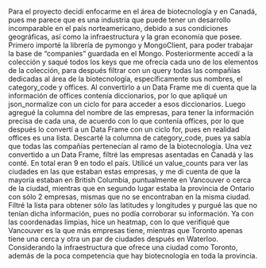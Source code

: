 Para el proyecto decidí enfocarme en el área de biotecnología y en Canadá, pues me parece que es una industria que puede tener un desarrollo incomparable en el país norteamericano, debido a sus condiciones geográficas, así como la infraestructura y la gran economía que posee.
Primero importé la librería de pymongo y MongoClient, para poder trabajar la base de “companies” guardada en el Mongo.
Posteriormente accedí a la colección y saqué todos los keys que me ofrecía cada uno de los elementos de la colección, para después filtrar con un query todas las compañías dedicadas al área de la biotecnología, específicamente sus nombres, el category_code y offices.
Al convertirlo a un Data Frame me di cuenta que la información de offices contenía diccionarios, por lo que apliqué un json_normalize con un ciclo for para acceder a esos diccionarios.
Luego agregué la columna del nombre de las empresas, para tener la información precisa de cada una, de acuerdo con lo que contenía offices, por lo que después lo convertí a un Data Frame con un ciclo for, pues en realidad offices es una lista.
Descarté la columna de category_code, pues ya sabía que todas las compañías pertenecían al ramo de la biotecnología.
Una vez convertido a un Data Frame, filtré las empresas asentadas en Canadá y las conté. En total eran 9 en todo el país.
Utilicé un value_counts para ver las ciudades en las que estaban estas empresas, y me di cuenta de que la mayoría estaban en British Columbia, puntualmente en Vancouver o cerca de la ciudad, mientras que en segundo lugar estaba la provincia de Ontario con sólo 2 empresas, mismas que no se encontraban en la misma ciudad.
Filtré la lista para obtener sólo las latitudes y longitudes y purgué las que no tenían dicha información, pues no podía corroborar su información.
Ya con las coordenadas limpias, hice un heatmap, con lo que verifiqué que Vancouver es la que más empresas tiene, mientras que Toronto apenas tiene una cerca y otra un par de ciudades después en Waterloo.
Considerando la infraestructura que ofrece una ciudad como Toronto, además de la poca competencia que hay biotecnología en toda la provincia.
